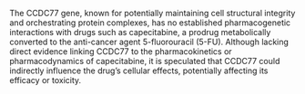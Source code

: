 The CCDC77 gene, known for potentially maintaining cell structural integrity and orchestrating protein complexes, has no established pharmacogenetic interactions with drugs such as capecitabine, a prodrug metabolically converted to the anti-cancer agent 5-fluorouracil (5-FU). Although lacking direct evidence linking CCDC77 to the pharmacokinetics or pharmacodynamics of capecitabine, it is speculated that CCDC77 could indirectly influence the drug’s cellular effects, potentially affecting its efficacy or toxicity.
